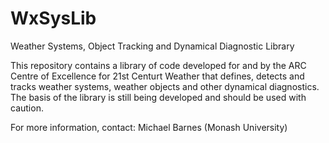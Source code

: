 # WxSysLib
Weather Systems, Object Tracking and Dynamical Diagnostic Library

This repository contains a library of code developed for and by the ARC Centre of Excellence for 21st Centurt Weather that defines, detects and tracks weather systems, weather objects and other dynamical diagnostics. The basis of the library is still being developed and should be used with caution. 

For more information, contact:
Michael Barnes (Monash University)
